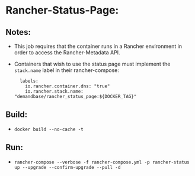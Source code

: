 # Rancher-Status-Page:

## Notes:
  * This job requires that the container runs in a Rancher environment in order to access the Rancher-Metadata API.
  * Containers that wish to use the status page must implement the `stack.name` label in their rancher-compose:

    ```
      labels:
        io.rancher.container.dns: "true"
        io.rancher.stack.name: "demandbase/rancher_status_page:${DOCKER_TAG}"
    ```

## Build:
  * `docker build --no-cache -t`

## Run:
  * `rancher-compose --verbose -f rancher-compose.yml -p rancher-status up --upgrade --confirm-upgrade --pull -d`

